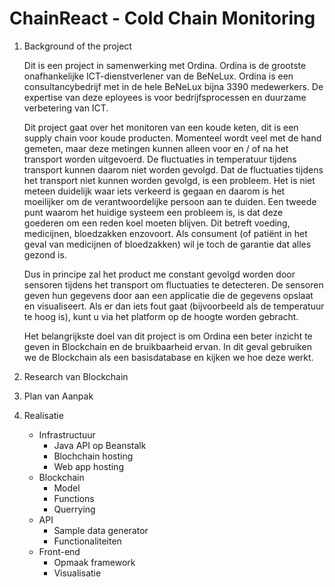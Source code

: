 # ChainReact - Cold Chain Monitoring

1. Background of the project

	Dit is een project in samenwerking met Ordina. Ordina is de grootste onafhankelijke ICT-dienstverlener van de BeNeLux. Ordina is een consultancybedrijf met in de hele BeNeLux bijna 3390 medewerkers. De expertise van deze eployees is voor bedrijfsprocessen en duurzame verbetering van ICT.

	Dit project gaat over het monitoren van een koude keten, dit is een supply chain voor koude producten. Momenteel wordt veel met de hand gemeten, maar deze metingen kunnen alleen voor en / of na het transport worden uitgevoerd. De fluctuaties in temperatuur tijdens transport kunnen daarom niet worden gevolgd. Dat de fluctuaties tijdens het transport niet kunnen worden gevolgd, is een probleem. Het is niet meteen duidelijk waar iets verkeerd is gegaan en daarom is het moeilijker om de verantwoordelijke persoon aan te duiden.
	Een tweede punt waarom het huidige systeem een ​​probleem is, is dat deze goederen om een ​​reden koel moeten blijven. Dit betreft voeding, medicijnen, bloedzakken enzovoort. Als consument (of patiënt in het geval van medicijnen of bloedzakken) wil je toch de garantie dat alles gezond is.

	Dus in principe zal het product me constant gevolgd worden door sensoren tijdens het transport om fluctuaties te detecteren. De sensoren geven hun gegevens door aan een applicatie die de gegevens opslaat en visualiseert. Als er dan iets fout gaat (bijvoorbeeld als de temperatuur te hoog is), kunt u via het platform op de hoogte worden gebracht.

	Het belangrijkste doel van dit project is om Ordina een beter inzicht te geven in Blockchain en de bruikbaarheid ervan. In dit geval gebruiken we de Blockchain als een basisdatabase en kijken we hoe deze werkt.
	
1. Research van Blockchain  
1. Plan van Aanpak
1. Realisatie
	- Infrastructuur
		* Java API op Beanstalk
		* Blochchain hosting
		* Web app hosting
	- Blockchain
		* Model
		* Functions
		* Querrying
	- API
		* Sample data generator
		* Functionaliteiten	
	- Front-end
		* Opmaak framework
		* Visualisatie
